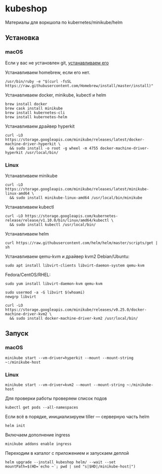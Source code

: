 # kubeshop
Материалы для воркшопа по kubernetes/minikube/helm

## Установка

### macOS

Если у вас не установлен git, [устанавливаем его](https://git-scm.com/download/mac)

Устанавливаем homebrew, если его нет.
```shell
/usr/bin/ruby -e "$(curl -fsSL https://raw.githubusercontent.com/Homebrew/install/master/install)"
```
Устанавливаем docker, minikube, kubectl и helm
```shell
brew install docker
brew cask install minikube
brew install kubernetes-cli
brew install kubernetes-helm
```
Устанавливаем драйвер hyperkit
```shell
curl -LO https://storage.googleapis.com/minikube/releases/latest/docker-machine-driver-hyperkit \
  && sudo install -o root -g wheel -m 4755 docker-machine-driver-hyperkit /usr/local/bin/
```
### Linux

Устанавливаем minikube
```shell
curl -LO https://storage.googleapis.com/minikube/releases/latest/minikube-linux-amd64 \
  && sudo install minikube-linux-amd64 /usr/local/bin/minikube
```
Устанавливаем kubectl
```shell
curl -LO https://storage.googleapis.com/kubernetes-release/release/v1.10.0/bin/linux/amd64/kubectl \
  && sudo install kubectl /usr/local/bin/ 
```
Устанавливаем helm
```shell
curl https://raw.githubusercontent.com/helm/helm/master/scripts/get | sh
```

Устанавливаем qemu-kvm и драйвер kvm2
Debian/Ubuntu:
```shell
sudo apt install libvirt-clients libvirt-daemon-system qemu-kvm
```
Fedora/CentOS/RHEL:
```shell
sudo yum install libvirt-daemon-kvm qemu-kvm
```

```shell
sudo usermod -a -G libvirt $(whoami)
newgrp libvirt
```

```shell
curl -LO https://storage.googleapis.com/minikube/releases/v0.25.0/docker-machine-driver-kvm2 \
  && sudo install docker-machine-driver-kvm2 /usr/local/bin/
```
## Запуск

### macOS
```shell
minikube start --vm-driver=hyperkit --mount --mount-string ~:/minikube-host
```

### Linux
```shell
minikube start --vm-driver=kvm2 --mount --mount-string ~:/minikube-host
```

Для проверки работы проверяем список подов
```shell
kubectl get pods --all-namespaces
```
Если всё в порядке, инициализируем tiller — серверную часть helm
```shell
helm init
```
Включаем дополнение ingress
```shell
minikube addons enable ingress
```
Переходим в каталог с приложением и запускаем деплой
```shell
helm upgrade --install kubeshop helm/ --wait --set mountPath=$(HD=`echo ~`; pwd | sed "s|$HD|/minikube-host|")
```
